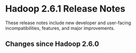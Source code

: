# Hadoop  2.6.1 Release Notes

These release notes include new developer and user-facing incompatibilities, features, and major improvements.

## Changes since Hadoop 2.6.0



